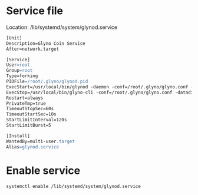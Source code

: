 
# Service file

Location: /lib/systemd/system/glynod.service

```apache
[Unit]
Description=Glyno Coin Service
After=network.target

[Service]
User=root
Group=root
Type=forking
PIDFile=/root/.glyno/glynod.pid
ExecStart=/usr/local/bin/glynod -daemon -conf=/root/.glyno/glyno.conf -datadir=/root/.glyno
ExecStop=/usr/local/bin/glyno-cli -conf=/root/.glyno/glyno.conf -datadir=/root/.glyno stop
Restart=always
PrivateTmp=true
TimeoutStopSec=60s
TimeoutStartSec=10s
StartLimitInterval=120s
StartLimitBurst=5

[Install]
WantedBy=multi-user.target
Alias=glynod.service
```

# Enable service
```bash
systemctl enable /lib/systemd/system/glynod.service
```